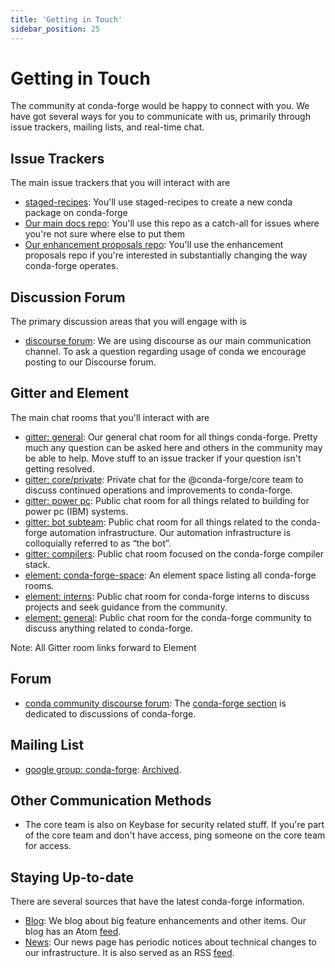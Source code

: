 ```yaml
---
title: 'Getting in Touch'
sidebar_position: 25
---
```


<a id="getintouch"></a>

<a id="getting-in-touch"></a>

# Getting in Touch

The community at conda-forge would be happy to connect with you. We have got several ways for you to communicate with us, primarily through issue trackers, mailing lists, and real-time chat.

<a id="issue-trackers"></a>

## Issue Trackers

The main issue trackers that you will interact with are

* [staged-recipes](https://github.com/conda-forge/staged-recipes/issues): You'll use staged-recipes to create a new conda package on conda-forge
* [Our main docs repo](https://github.com/conda-forge/conda-forge.github.io/issues): You'll use this repo as a catch-all for issues where you're not sure where else to put them
* [Our enhancement proposals repo](https://github.com/conda-forge/cfep/issues): You'll use the enhancement proposals repo if you're interested in substantially changing the way conda-forge operates.

<a id="discussion-forum"></a>

## Discussion Forum

The primary discussion areas that you will engage with is

* [discourse forum](https://conda.discourse.group/c/pkg-building/conda-forge/25): We are using discourse as our main communication channel. To ask a question regarding usage of conda we encourage posting to our Discourse forum.

<a id="gitter-and-element"></a>

## Gitter and Element

The main chat rooms that you'll interact with are

* [gitter: general](https://gitter.im/conda-forge/conda-forge.github.io): Our general chat room for all things conda-forge. Pretty much any question can be asked here and others in the community may be able to help.
  Move stuff to an issue tracker if your question isn't getting resolved.
* [gitter: core/private](https://gitter.im/conda-forge/core): Private chat for the @conda-forge/core team to discuss continued operations and improvements to conda-forge.
* [gitter: power pc](https://gitter.im/conda-forge-ppc64le/Lobby): Public chat room for all things related to building for power pc (IBM) systems.
* [gitter: bot subteam](https://gitter.im/conda-forge/regro-cf-autotick-bot): Public chat room for all things related to the conda-forge automation infrastructure.
  Our automation infrastructure is colloquially referred to as “the bot”.
* [gitter: compilers](https://gitter.im/conda-forge/conda-forge-compilers): Public chat room focused on the conda-forge compiler stack.
* [element: conda-forge-space](https://app.element.io/#/room/#conda-forge-space:matrix.org): An element space listing all conda-forge rooms.
* [element: interns](https://app.element.io/#/room/#conda-forge_conda-forge-interns:gitter.im): Public chat room for conda-forge interns to discuss projects and seek guidance from the community.
* [element: general](https://app.element.io/#/room/#conda-forge:matrix.org): Public chat room for the conda-forge community to discuss anything related to conda-forge.

Note: All Gitter room links forward to Element

<a id="forum"></a>

## Forum

* [conda community discourse forum](https://conda.discourse.group/): The [conda-forge section](https://conda.discourse.group/c/pkg-building/conda-forge/25) is dedicated to discussions of conda-forge.

<a id="mailing-list"></a>

## Mailing List

* [google group: conda-forge](https://groups.google.com/g/conda-forge): [Archived](https://groups.google.com/g/conda-forge/c/Iv-yGnIMEAA).

<a id="other-communication-methods"></a>

## Other Communication Methods

* The core team is also on Keybase for security related stuff. If you're part of the core team and don't have
  access, ping someone on the core team for access.

<a id="staying-up-to-date"></a>

## Staying Up-to-date

There are several sources that have the latest conda-forge information.

* [Blog](/blog): We blog about big feature enhancements and other items. Our blog has an Atom [feed](pathname:///blog/atom.xml).
* [News](/news): Our news page has periodic notices about technical changes to our infrastructure. It is also served as an RSS [feed](pathname:///news/rss.xml).
